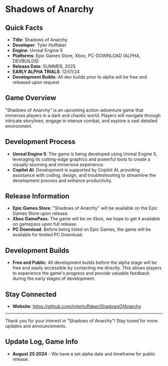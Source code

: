 # Shadows of Anarchy

## Quick Facts
- **Title**: Shadows of Anarchy
- **Developer**: Tyler Huffaker
- **Engine**: Unreal Engine 5
- **Platforms**: Epic Games Store, Xbox, PC-DOWNLOAD (ALPHA, DEVBUILDS)
- **Release Date**: SUMMER, 2025
- **EARLY ALPHA TRIALS**: 12/01/24
- **Development Builds**: All dev builds prior to alpha will be free and released upon request.

## Game Overview
"Shadows of Anarchy" is an upcoming action-adventure game that immerses players in a dark and chaotic world. Players will navigate through intricate storylines, engage in intense combat, and explore a vast detailed environment.

## Development Process
- **Unreal Engine 5**: The game is being developed using Unreal Engine 5, leveraging its cutting-edge graphics and powerful tools to create a visually stunning and immersive experience.
- **Copilot AI**: Development is supported by Copilot AI, providing assistance with coding, design, and troubleshooting to streamline the development process and enhance productivity.

## Release Information
- **Epic Games Store**: "Shadows of Anarchy" will be available on the Epic Games Store upon release.
- **Xbox GamePass**: The game will be on Xbox, we hope to get it available on gamepass upon full release.
- **PC Download**: Before being listed on Epic Games, the game will be available for limited PC Download.

## Development Builds
- **Free and Public**: All development builds before the alpha stage will be free and easily accessible by contacting me directly. This allows players to experience the game's progress and provide valuable feedback during the early stages of development.

## Stay Connected
- **Website**: https://github.com/tylerhuffaker/ShadowsOfAnarchy

---

Thank you for your interest in "Shadows of Anarchy"! Stay tuned for more updates and announcements.

## Update Log, Game Info
- **August 25 2024** - We have a set alpha date and timeframe for public release.
